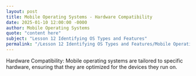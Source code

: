 ```yaml
---
layout: post
title: Mobile Operating Systems - Hardware Compatibility
date: 2025-01-10 12:00:00 -0000
author: Mobile Operating Systems
quote: "content here"
subject: "Lesson 12 Identifying OS Types and Features"
permalink: "/Lesson 12 Identifying OS Types and Features/Mobile Operating Systems/Mobile Operating Systems - Hardware Compatibility"
---
```


Hardware Compatibility: Mobile operating systems are tailored to specific hardware, ensuring that they are optimized for the devices they run on.
